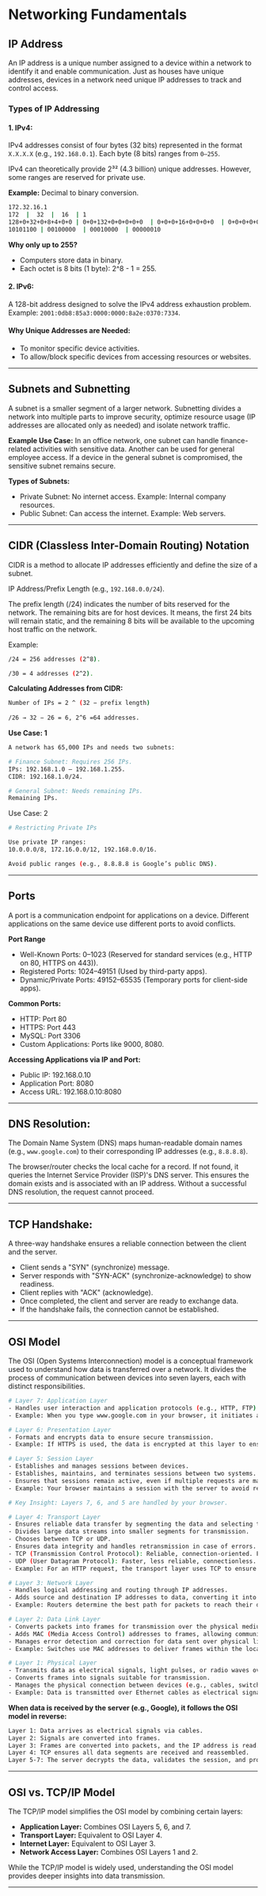 # Networking Fundamentals

## IP Address

An IP address is a unique number assigned to a device within a network to identify it and enable communication. Just as houses have unique addresses, devices in a network need unique IP addresses to track and control access.

### Types of IP Addressing

#### 1. IPv4: 

IPv4 addresses consist of four bytes (32 bits) represented in the format `X.X.X.X` (e.g., `192.168.0.1`). Each byte (8 bits) ranges from `0–255`. 

IPv4 can theoretically provide 2³² (4.3 billion) unique addresses. However, some ranges are reserved for private use.

**Example:** Decimal to binary conversion.
```bash
172.32.16.1
172  |  32  |  16  | 1
128+0+32+0+8+4+0+0 | 0+0+132+0+0+0+0+0  | 0+0+0+16+0+0+0+0  | 0+0+0+0+0+0+1+0
10101100 | 00100000  | 00010000  | 00000010
```

**Why only up to 255?**
- Computers store data in binary.
- Each octet is 8 bits (1 byte): 2^8 - 1 = 255.

#### 2. IPv6: 

A 128-bit address designed to solve the IPv4 address exhaustion problem. 
Example: `2001:0db8:85a3:0000:0000:8a2e:0370:7334`.

#### Why Unique Addresses are Needed:
- To monitor specific device activities.
- To allow/block specific devices from accessing resources or websites.

_______________________________________________________________________________________________

## Subnets and Subnetting

A subnet is a smaller segment of a larger network. Subnetting divides a network into multiple parts to improve security, optimize resource usage (IP addresses are allocated only as needed) and isolate network traffic.

**Example Use Case:** In an office network, one subnet can handle finance-related activities with sensitive data. Another can be used for general employee access. If a device in the general subnet is compromised, the sensitive subnet remains secure.

**Types of Subnets:**
- Private Subnet: No internet access. Example: Internal company resources.
- Public Subnet: Can access the internet. Example: Web servers.

_______________________________________________________________________________________________

## CIDR (Classless Inter-Domain Routing) Notation

CIDR is a method to allocate IP addresses efficiently and define the size of a subnet.

IP Address/Prefix Length (e.g., `192.168.0.0/24`).

The prefix length (/24) indicates the number of bits reserved for the network. The remaining bits are for host devices. It means, the first 24 bits will remain static, and the remaining 8 bits will be available to the upcoming host traffic on the network.

Example:
```bash
/24 = 256 addresses (2^8).

/30 = 4 addresses (2^2).
```

**Calculating Addresses from CIDR:**
```bash
Number of IPs = 2 ^ (32 − prefix length)
 
/26 → 32 − 26 = 6, 2^6 =64 addresses.
```

**Use Case: 1**
```bash
A network has 65,000 IPs and needs two subnets:

# Finance Subnet: Requires 256 IPs.
IPs: 192.168.1.0 – 192.168.1.255.
CIDR: 192.168.1.0/24.

# General Subnet: Needs remaining IPs.
Remaining IPs.
```

Use Case: 2
```bash
# Restricting Private IPs

Use private IP ranges:
10.0.0.0/8, 172.16.0.0/12, 192.168.0.0/16.

Avoid public ranges (e.g., 8.8.8.8 is Google’s public DNS).
```
______________________________________________________________________________________________

## Ports

A port is a communication endpoint for applications on a device. Different applications on the same device use different ports to avoid conflicts.

**Port Range**
- Well-Known Ports: 0–1023 (Reserved for standard services (e.g., HTTP on 80, HTTPS on 443)).
- Registered Ports: 1024–49151 (Used by third-party apps).
- Dynamic/Private Ports: 49152–65535 (Temporary ports for client-side apps).

**Common Ports:**
- HTTP: Port 80
- HTTPS: Port 443
- MySQL: Port 3306
- Custom Applications: Ports like 9000, 8080.

**Accessing Applications via IP and Port:**
- Public IP: 192.168.0.10
- Application Port: 8080
- Access URL: 192.168.0.10:8080

______________________________________________________________________________________________

## DNS Resolution:

The Domain Name System (DNS) maps human-readable domain names (e.g., `www.google.com`) to their corresponding IP addresses (e.g., `8.8.8.8`).

The browser/router checks the local cache for a record. If not found, it queries the Internet Service Provider (ISP)'s DNS server. This ensures the domain exists and is associated with an IP address. Without a successful DNS resolution, the request cannot proceed.

____________________________________________________________________________________________

## TCP Handshake:

A three-way handshake ensures a reliable connection between the client and the server.

- Client sends a "SYN" (synchronize) message. 
- Server responds with "SYN-ACK" (synchronize-acknowledge) to show readiness.
- Client replies with "ACK" (acknowledge).
- Once completed, the client and server are ready to exchange data.
- If the handshake fails, the connection cannot be established.

___________________________________________________________________________________________

## OSI Model

The OSI (Open Systems Interconnection) model is a conceptual framework used to understand how data is transferred over a network. It divides the process of communication between devices into seven layers, each with distinct responsibilities.

```bash
# Layer 7: Application Layer
- Handles user interaction and application protocols (e.g., HTTP, FTP).
- Example: When you type www.google.com in your browser, it initiates an HTTP/HTTPS request to the Google server.

# Layer 6: Presentation Layer
- Formats and encrypts data to ensure secure transmission.
- Example: If HTTPS is used, the data is encrypted at this layer to ensure security during transit.

# Layer 5: Session Layer
- Establishes and manages sessions between devices.
- Establishes, maintains, and terminates sessions between two systems.
- Ensures that sessions remain active, even if multiple requests are made over time.
- Example: Your browser maintains a session with the server to avoid repeated logins (e.g., for online banking or social media).

# Key Insight: Layers 7, 6, and 5 are handled by your browser.

# Layer 4: Transport Layer
- Ensures reliable data transfer by segmenting the data and selecting the appropriate protocol.
- Divides large data streams into smaller segments for transmission.
- Chooses between TCP or UDP.
- Ensures data integrity and handles retransmission in case of errors.
- TCP (Transmission Control Protocol): Reliable, connection-oriented. For example: Online payment transaction.
- UDP (User Datagram Protocol): Faster, less reliable, connectionless. For example: Live match transmission.
- Example: For an HTTP request, the transport layer uses TCP to ensure reliable delivery of data.

# Layer 3: Network Layer
- Handles logical addressing and routing through IP addresses.
- Adds source and destination IP addresses to data, converting it into packets.
- Example: Routers determine the best path for packets to reach their destination (e.g., from your home to Google servers).

# Layer 2: Data Link Layer
- Converts packets into frames for transmission over the physical medium.
- Adds MAC (Media Access Control) addresses to frames, allowing communication between devices on the same network.
- Manages error detection and correction for data sent over physical links.
- Example: Switches use MAC addresses to deliver frames within the local network.

# Layer 1: Physical Layer
- Transmits data as electrical signals, light pulses, or radio waves over the physical medium.
- Converts frames into signals suitable for transmission.
- Manages the physical connection between devices (e.g., cables, switches).
- Example: Data is transmitted over Ethernet cables as electrical signals or over optical fibers as light pulses.
```

**When data is received by the server (e.g., Google), it follows the OSI model in reverse:**
```bash
Layer 1: Data arrives as electrical signals via cables.
Layer 2: Signals are converted into frames.
Layer 3: Frames are converted into packets, and the IP address is read.
Layer 4: TCP ensures all data segments are received and reassembled.
Layer 5-7: The server decrypts the data, validates the session, and processes the HTTP request.
```

________________________________________________________________________________________

## OSI vs. TCP/IP Model

The TCP/IP model simplifies the OSI model by combining certain layers:
- **Application Layer:** Combines OSI Layers 5, 6, and 7.
- **Transport Layer:** Equivalent to OSI Layer 4.
- **Internet Layer:** Equivalent to OSI Layer 3.
- **Network Access Layer:** Combines OSI Layers 1 and 2.

While the TCP/IP model is widely used, understanding the OSI model provides deeper insights into data transmission.

____________________________________________________________________________________________



